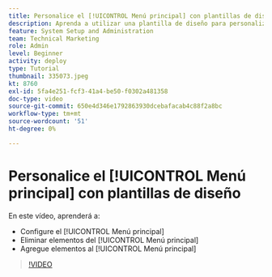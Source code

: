 ```yaml
---
title: Personalice el [!UICONTROL Menú principal] con plantillas de diseño
description: Aprenda a utilizar una plantilla de diseño para personalizar el [!UICONTROL Menú principal].
feature: System Setup and Administration
team: Technical Marketing
role: Admin
level: Beginner
activity: deploy
type: Tutorial
thumbnail: 335073.jpeg
kt: 8760
exl-id: 5fa4e251-fcf3-41a4-be50-f0302a481358
doc-type: video
source-git-commit: 650e4d346e1792863930dcebafacab4c88f2a8bc
workflow-type: tm+mt
source-wordcount: '51'
ht-degree: 0%

---
```


# Personalice el [!UICONTROL Menú principal] con plantillas de diseño

En este vídeo, aprenderá a:

* Configure el [!UICONTROL Menú principal]
* Eliminar elementos del [!UICONTROL Menú principal]
* Agregue elementos al [!UICONTROL Menú principal]


>[!VIDEO](https://video.tv.adobe.com/v/335073/?quality=12&learn=on)
